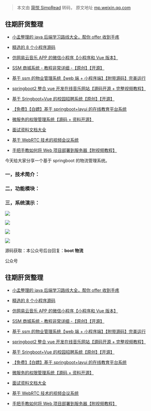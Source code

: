 > 本文由 [简悦 SimpRead](http://ksria.com/simpread/) 转码， 原文地址 [mp.weixin.qq.com](https://mp.weixin.qq.com/s?__biz=MzU4NjQ1NDkyNQ==&mid=2247495272&idx=1&sn=feab5b9398d4e40d4683faff850faad4&chksm=fdf9ac8aca8e259c99b9acd8c529ef7d044e7e7a9ea331d8330ada671812c8f3537f6d921e5f&mpshare=1&scene=1&srcid=0701s9LUntN4e70YqQ5TKsxy&sharer_sharetime=1625124107218&sharer_shareid=7fece245937ac96f04f0fb8e1311fff1#rd)

往期肝货整理
------

*   [小孟整理的 java 后端学习路线大全，帮你 offer 收到手疼](http://mp.weixin.qq.com/s?__biz=MzU4NjQ1NDkyNQ==&mid=2247495042&idx=2&sn=b4e0f5c6dcfa6a4e0a7fccd82ad94da6&chksm=fdf9af60ca8e267619a7ad5fd6cfb90a17f94cf468190029c70307244e9ce5e8d1fd05a43d76&scene=21#wechat_redirect)  
    
*   [精选的 8 个小程序源码](http://mp.weixin.qq.com/s?__biz=MzU4NjQ1NDkyNQ==&mid=2247494389&idx=1&sn=d191815f582f16fd68bf5beadfe6a610&chksm=fdf9a817ca8e210174b91af80844e69ef298f28a3bb67ce487c0e318a53cd99b6b593a0cbb3f&scene=21#wechat_redirect)
    
*   [仿网易云音乐 APP 的微信小程序【小程序和 Vue 版本】](http://mp.weixin.qq.com/s?__biz=MzU4NjQ1NDkyNQ==&mid=2247494233&idx=2&sn=c242bcf2df41541246da5a983f60fa9e&chksm=fdf9a8bbca8e21ad49b26726596ea8ab68c27c0340a4220228d3ad07433de6934d0539da7e73&scene=21#wechat_redirect)  
    
*   [SSM 商城系统 - 教程非常详细 -【原创】【开源】](http://mp.weixin.qq.com/s?__biz=MzU4NjQ1NDkyNQ==&mid=2247492583&idx=3&sn=54531ac336483e1c70051eee93b1266e&chksm=fdf9a105ca8e28136b815550e61f5f19fa38a51d5be1994e64ee0a7a39aebdad9a434a4f5718&scene=21#wechat_redirect)
    
*   [基于 ssm 的物业管理系统【web 端 + 小程序端】【附带源码】完美运行](http://mp.weixin.qq.com/s?__biz=MzU4NjQ1NDkyNQ==&mid=2247494378&idx=2&sn=096c16ea3bd0512032c3c5d10b007443&chksm=fdf9a808ca8e211ea5b76c6fa26f0e17d1576ac65096f48d672db337aeb579b50f8ee5bbadbc&scene=21#wechat_redirect)
    
*   [springboot2 整合 vue 开发在线音乐网站【源码开源 + 完整视频教程】](http://mp.weixin.qq.com/s?__biz=MzU4NjQ1NDkyNQ==&mid=2247489221&idx=1&sn=b4c41289932fcdafd594ee352e9df519&chksm=fdfa5427ca8ddd314853d82958b07f73e11253ea4d54d2f7045a24a8a52f9ea741c5e9e8dd14&scene=21#wechat_redirect)
    
*   [基于 Sringboot+Vue 的校园招聘系统【原创】【开源】](http://mp.weixin.qq.com/s?__biz=MzU4NjQ1NDkyNQ==&mid=2247494384&idx=2&sn=7dbc54a6340e4fbcac07027849d5ef01&chksm=fdf9a812ca8e210402458d643823cec448f885a48afb39efe4c183328c97eed8777500930230&scene=21#wechat_redirect)
    
*   [【免费】【白嫖】基于 springboot+layui 的在线教育平台系统](http://mp.weixin.qq.com/s?__biz=MzU4NjQ1NDkyNQ==&mid=2247491958&idx=2&sn=0aeb76da3d14568a83aeda565d560a78&chksm=fdf9a394ca8e2a82f0628421abb80f3dc48987d8dca2183289c0e3ab129e655e0e3f46642448&scene=21#wechat_redirect)
    
*   [](http://mp.weixin.qq.com/s?__biz=MzU4NjQ1NDkyNQ==&mid=2247491958&idx=2&sn=0aeb76da3d14568a83aeda565d560a78&chksm=fdf9a394ca8e2a82f0628421abb80f3dc48987d8dca2183289c0e3ab129e655e0e3f46642448&scene=21#wechat_redirect)[微服务的权限管理系统【源码 + 资料开源】](http://mp.weixin.qq.com/s?__biz=MzU4NjQ1NDkyNQ==&mid=2247490256&idx=1&sn=98273bae5218e9e3c99331a585c3eeb9&chksm=fdfa5832ca8dd12478b1f4494b9560626c3dc65fd6fa67f3ae156b636420a6b3bf6a0e05b217&scene=21#wechat_redirect)
    
*   [面试资料文档大全](http://mp.weixin.qq.com/s?__biz=MzU4NjQ1NDkyNQ==&mid=2247487709&idx=3&sn=6ad297ab4bc5cbb240c61deaf5f2c849&chksm=fdfa523fca8ddb294d1a967f6031ee7a43a0e97facaa636fb239d75c3ff72c2d2ab50a39ef46&scene=21#wechat_redirect)
    
*   [基于 WebRTC 技术的视频会议系统](http://mp.weixin.qq.com/s?__biz=MzU4NjQ1NDkyNQ==&mid=2247493787&idx=1&sn=47a777acbf6d8e59a0ed393af0823c1d&chksm=fdf9aa79ca8e236f5dfd8341ae83d23e5f5a148321d7c31e24bab10f1b318f3b188313872bba&scene=21#wechat_redirect)
    
*   [手把手教如何将 Web 项目部署到服务器【附视频教程】](http://mp.weixin.qq.com/s?__biz=MzU4NjQ1NDkyNQ==&mid=2247492456&idx=2&sn=8118f49a599c4236a71da0419fdad728&chksm=fdf9a18aca8e289c5ceb2a463ae7e62f35a759ee950d0e4f23e4338f5568cb498ea004f79cce&scene=21#wechat_redirect) 
    

今天给大家分享一个基于 springboot 的物流管理系统。

### 一，技术简介：

### 二，功能模块：

### 三，系统演示：

![](https://mmbiz.qpic.cn/mmbiz_png/OwiaX7M4K6dEiatj2MdBEicNPTfDhlCCO7IN7KEzpVT4PA03vVzt0wYvFuFHKDKpCOkUyhHBQP1Cia2GOUobdxuJibQ/640?wx_fmt=png)

![](https://mmbiz.qpic.cn/mmbiz_png/OwiaX7M4K6dEiatj2MdBEicNPTfDhlCCO7IXc8BZ1wGNSib6RBgF055cXMZJrYAvn8Az1qMLvoN9BHOPsnogEjtLpw/640?wx_fmt=png)

![](https://mmbiz.qpic.cn/mmbiz_png/OwiaX7M4K6dEiatj2MdBEicNPTfDhlCCO7IGUjhHovfOSk3tlUbSiadGjHboUxGng7dia4vWMRkGb1Ks4C4H2PYWb4g/640?wx_fmt=png)

![](https://mmbiz.qpic.cn/mmbiz_png/OwiaX7M4K6dEiatj2MdBEicNPTfDhlCCO7IG2u957MQRCHeabo6QN4vPbzSE3pPthSVPNmhEymlTdtJ8CtSCpSdoQ/640?wx_fmt=png)

源码获取：本公众号后台回复：**boot 物流**

公众号

往期肝货整理
------

*   [小孟整理的 java 后端学习路线大全，帮你 offer 收到手疼](http://mp.weixin.qq.com/s?__biz=MzU4NjQ1NDkyNQ==&mid=2247495042&idx=2&sn=b4e0f5c6dcfa6a4e0a7fccd82ad94da6&chksm=fdf9af60ca8e267619a7ad5fd6cfb90a17f94cf468190029c70307244e9ce5e8d1fd05a43d76&scene=21#wechat_redirect)  
    
*   [精选的 8 个小程序源码](http://mp.weixin.qq.com/s?__biz=MzU4NjQ1NDkyNQ==&mid=2247494389&idx=1&sn=d191815f582f16fd68bf5beadfe6a610&chksm=fdf9a817ca8e210174b91af80844e69ef298f28a3bb67ce487c0e318a53cd99b6b593a0cbb3f&scene=21#wechat_redirect)
    
*   [仿网易云音乐 APP 的微信小程序【小程序和 Vue 版本】](http://mp.weixin.qq.com/s?__biz=MzU4NjQ1NDkyNQ==&mid=2247494233&idx=2&sn=c242bcf2df41541246da5a983f60fa9e&chksm=fdf9a8bbca8e21ad49b26726596ea8ab68c27c0340a4220228d3ad07433de6934d0539da7e73&scene=21#wechat_redirect)  
    
*   [SSM 商城系统 - 教程非常详细 -【原创】【开源】](http://mp.weixin.qq.com/s?__biz=MzU4NjQ1NDkyNQ==&mid=2247492583&idx=3&sn=54531ac336483e1c70051eee93b1266e&chksm=fdf9a105ca8e28136b815550e61f5f19fa38a51d5be1994e64ee0a7a39aebdad9a434a4f5718&scene=21#wechat_redirect)
    
*   [基于 ssm 的物业管理系统【web 端 + 小程序端】【附带源码】完美运行](http://mp.weixin.qq.com/s?__biz=MzU4NjQ1NDkyNQ==&mid=2247494378&idx=2&sn=096c16ea3bd0512032c3c5d10b007443&chksm=fdf9a808ca8e211ea5b76c6fa26f0e17d1576ac65096f48d672db337aeb579b50f8ee5bbadbc&scene=21#wechat_redirect)
    
*   [springboot2 整合 vue 开发在线音乐网站【源码开源 + 完整视频教程】](http://mp.weixin.qq.com/s?__biz=MzU4NjQ1NDkyNQ==&mid=2247489221&idx=1&sn=b4c41289932fcdafd594ee352e9df519&chksm=fdfa5427ca8ddd314853d82958b07f73e11253ea4d54d2f7045a24a8a52f9ea741c5e9e8dd14&scene=21#wechat_redirect)
    
*   [基于 Sringboot+Vue 的校园招聘系统【原创】【开源】](http://mp.weixin.qq.com/s?__biz=MzU4NjQ1NDkyNQ==&mid=2247494384&idx=2&sn=7dbc54a6340e4fbcac07027849d5ef01&chksm=fdf9a812ca8e210402458d643823cec448f885a48afb39efe4c183328c97eed8777500930230&scene=21#wechat_redirect)
    
*   [【免费】【白嫖】基于 springboot+layui 的在线教育平台系统](http://mp.weixin.qq.com/s?__biz=MzU4NjQ1NDkyNQ==&mid=2247491958&idx=2&sn=0aeb76da3d14568a83aeda565d560a78&chksm=fdf9a394ca8e2a82f0628421abb80f3dc48987d8dca2183289c0e3ab129e655e0e3f46642448&scene=21#wechat_redirect)
    
*   [](http://mp.weixin.qq.com/s?__biz=MzU4NjQ1NDkyNQ==&mid=2247491958&idx=2&sn=0aeb76da3d14568a83aeda565d560a78&chksm=fdf9a394ca8e2a82f0628421abb80f3dc48987d8dca2183289c0e3ab129e655e0e3f46642448&scene=21#wechat_redirect)[微服务的权限管理系统【源码 + 资料开源】](http://mp.weixin.qq.com/s?__biz=MzU4NjQ1NDkyNQ==&mid=2247490256&idx=1&sn=98273bae5218e9e3c99331a585c3eeb9&chksm=fdfa5832ca8dd12478b1f4494b9560626c3dc65fd6fa67f3ae156b636420a6b3bf6a0e05b217&scene=21#wechat_redirect)
    
*   [面试资料文档大全](http://mp.weixin.qq.com/s?__biz=MzU4NjQ1NDkyNQ==&mid=2247487709&idx=3&sn=6ad297ab4bc5cbb240c61deaf5f2c849&chksm=fdfa523fca8ddb294d1a967f6031ee7a43a0e97facaa636fb239d75c3ff72c2d2ab50a39ef46&scene=21#wechat_redirect)
    
*   [基于 WebRTC 技术的视频会议系统](http://mp.weixin.qq.com/s?__biz=MzU4NjQ1NDkyNQ==&mid=2247493787&idx=1&sn=47a777acbf6d8e59a0ed393af0823c1d&chksm=fdf9aa79ca8e236f5dfd8341ae83d23e5f5a148321d7c31e24bab10f1b318f3b188313872bba&scene=21#wechat_redirect)
    
*   [手把手教如何将 Web 项目部署到服务器【附视频教程】](http://mp.weixin.qq.com/s?__biz=MzU4NjQ1NDkyNQ==&mid=2247492456&idx=2&sn=8118f49a599c4236a71da0419fdad728&chksm=fdf9a18aca8e289c5ceb2a463ae7e62f35a759ee950d0e4f23e4338f5568cb498ea004f79cce&scene=21#wechat_redirect)